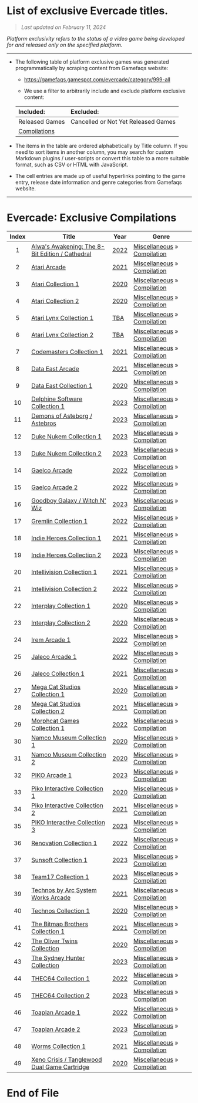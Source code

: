 ﻿# List of exclusive Evercade titles.

> *Last updated on February 11, 2024*

_Platform exclusivity refers to the status of a video game being developed for and released only on the specified platform._

-----------------------------

 - The following table of platform exclusive games was generated programmatically by scraping content from Gamefaqs website: 

    - https://gamefaqs.gamespot.com/evercade/category/999-all

    - We use a filter to arbitrarily include and exclude platform exclusive content:

      
    |Included:|Excluded:|
    |:--|:--|
    |Released Games|Cancelled or Not Yet Released Games
    |[Compilations](https://gamefaqs.gamespot.com/evercade/category/233-miscellaneous-compilation)|


 - The items in the table are ordered alphabetically by Title column. If you need to sort items in another column, you may search for custom Markdown plugins / user-scripts or convert this table to a more suitable format, such as CSV or HTML with JavaScript.

 - The cell entries are made up of useful hyperlinks pointing to the game entry, release date information and genre categories from Gamefaqs website.

-----------------------------
# Evercade∶ Exclusive Compilations
|Index|Title|Year|Genre|
|:--:|--|--|--|
|1|<a href="https://gamefaqs.gamespot.com/evercade/372178-alwas-awakening-the-8-bit-edition-cathedral" target="_blank" rel="noopener noreferrer">Alwa's Awakening: The 8-Bit Edition / Cathedral</a>|<a href="https://gamefaqs.gamespot.com/evercade/372178-alwas-awakening-the-8-bit-edition-cathedral/data" target="_blank" rel="noopener noreferrer">2022</a>|<a href="https://gamefaqs.gamespot.com/evercade/category/49-miscellaneous" target="_blank" rel="noopener noreferrer">Miscellaneous</a> &raquo; <a href="https://gamefaqs.gamespot.com/evercade/category/233-miscellaneous-compilation" target="_blank" rel="noopener noreferrer">Compilation</a>|
|2|<a href="https://gamefaqs.gamespot.com/evercade/321019-atari-arcade" target="_blank" rel="noopener noreferrer">Atari Arcade</a>|<a href="https://gamefaqs.gamespot.com/evercade/321019-atari-arcade/data" target="_blank" rel="noopener noreferrer">2021</a>|<a href="https://gamefaqs.gamespot.com/evercade/category/49-miscellaneous" target="_blank" rel="noopener noreferrer">Miscellaneous</a> &raquo; <a href="https://gamefaqs.gamespot.com/evercade/category/233-miscellaneous-compilation" target="_blank" rel="noopener noreferrer">Compilation</a>|
|3|<a href="https://gamefaqs.gamespot.com/evercade/294977-atari-collection-1" target="_blank" rel="noopener noreferrer">Atari Collection 1</a>|<a href="https://gamefaqs.gamespot.com/evercade/294977-atari-collection-1/data" target="_blank" rel="noopener noreferrer">2020</a>|<a href="https://gamefaqs.gamespot.com/evercade/category/49-miscellaneous" target="_blank" rel="noopener noreferrer">Miscellaneous</a> &raquo; <a href="https://gamefaqs.gamespot.com/evercade/category/233-miscellaneous-compilation" target="_blank" rel="noopener noreferrer">Compilation</a>|
|4|<a href="https://gamefaqs.gamespot.com/evercade/294978-atari-collection-2" target="_blank" rel="noopener noreferrer">Atari Collection 2</a>|<a href="https://gamefaqs.gamespot.com/evercade/294978-atari-collection-2/data" target="_blank" rel="noopener noreferrer">2020</a>|<a href="https://gamefaqs.gamespot.com/evercade/category/49-miscellaneous" target="_blank" rel="noopener noreferrer">Miscellaneous</a> &raquo; <a href="https://gamefaqs.gamespot.com/evercade/category/233-miscellaneous-compilation" target="_blank" rel="noopener noreferrer">Compilation</a>|
|5|<a href="https://gamefaqs.gamespot.com/evercade/294988-atari-lynx-collection-1" target="_blank" rel="noopener noreferrer">Atari Lynx Collection 1</a>|<a href="https://gamefaqs.gamespot.com/evercade/294988-atari-lynx-collection-1/data" target="_blank" rel="noopener noreferrer">TBA</a>|<a href="https://gamefaqs.gamespot.com/evercade/category/49-miscellaneous" target="_blank" rel="noopener noreferrer">Miscellaneous</a> &raquo; <a href="https://gamefaqs.gamespot.com/evercade/category/233-miscellaneous-compilation" target="_blank" rel="noopener noreferrer">Compilation</a>|
|6|<a href="https://gamefaqs.gamespot.com/evercade/294985-atari-lynx-collection-2" target="_blank" rel="noopener noreferrer">Atari Lynx Collection 2</a>|<a href="https://gamefaqs.gamespot.com/evercade/294985-atari-lynx-collection-2/data" target="_blank" rel="noopener noreferrer">TBA</a>|<a href="https://gamefaqs.gamespot.com/evercade/category/49-miscellaneous" target="_blank" rel="noopener noreferrer">Miscellaneous</a> &raquo; <a href="https://gamefaqs.gamespot.com/evercade/category/233-miscellaneous-compilation" target="_blank" rel="noopener noreferrer">Compilation</a>|
|7|<a href="https://gamefaqs.gamespot.com/evercade/309968-codemasters-collection-1" target="_blank" rel="noopener noreferrer">Codemasters Collection 1</a>|<a href="https://gamefaqs.gamespot.com/evercade/309968-codemasters-collection-1/data" target="_blank" rel="noopener noreferrer">2021</a>|<a href="https://gamefaqs.gamespot.com/evercade/category/49-miscellaneous" target="_blank" rel="noopener noreferrer">Miscellaneous</a> &raquo; <a href="https://gamefaqs.gamespot.com/evercade/category/233-miscellaneous-compilation" target="_blank" rel="noopener noreferrer">Compilation</a>|
|8|<a href="https://gamefaqs.gamespot.com/evercade/321016-data-east-arcade" target="_blank" rel="noopener noreferrer">Data East Arcade</a>|<a href="https://gamefaqs.gamespot.com/evercade/321016-data-east-arcade/data" target="_blank" rel="noopener noreferrer">2021</a>|<a href="https://gamefaqs.gamespot.com/evercade/category/49-miscellaneous" target="_blank" rel="noopener noreferrer">Miscellaneous</a> &raquo; <a href="https://gamefaqs.gamespot.com/evercade/category/233-miscellaneous-compilation" target="_blank" rel="noopener noreferrer">Compilation</a>|
|9|<a href="https://gamefaqs.gamespot.com/evercade/294980-data-east-collection-1" target="_blank" rel="noopener noreferrer">Data East Collection 1</a>|<a href="https://gamefaqs.gamespot.com/evercade/294980-data-east-collection-1/data" target="_blank" rel="noopener noreferrer">2020</a>|<a href="https://gamefaqs.gamespot.com/evercade/category/49-miscellaneous" target="_blank" rel="noopener noreferrer">Miscellaneous</a> &raquo; <a href="https://gamefaqs.gamespot.com/evercade/category/233-miscellaneous-compilation" target="_blank" rel="noopener noreferrer">Compilation</a>|
|10|<a href="https://gamefaqs.gamespot.com/evercade/431128-delphine-software-collection-1" target="_blank" rel="noopener noreferrer">Delphine Software Collection 1</a>|<a href="https://gamefaqs.gamespot.com/evercade/431128-delphine-software-collection-1/data" target="_blank" rel="noopener noreferrer">2023</a>|<a href="https://gamefaqs.gamespot.com/evercade/category/49-miscellaneous" target="_blank" rel="noopener noreferrer">Miscellaneous</a> &raquo; <a href="https://gamefaqs.gamespot.com/evercade/category/233-miscellaneous-compilation" target="_blank" rel="noopener noreferrer">Compilation</a>|
|11|<a href="https://gamefaqs.gamespot.com/evercade/441297-demons-of-asteborg-astebros" target="_blank" rel="noopener noreferrer">Demons of Asteborg / Astebros</a>|<a href="https://gamefaqs.gamespot.com/evercade/441297-demons-of-asteborg-astebros/data" target="_blank" rel="noopener noreferrer">2023</a>|<a href="https://gamefaqs.gamespot.com/evercade/category/49-miscellaneous" target="_blank" rel="noopener noreferrer">Miscellaneous</a> &raquo; <a href="https://gamefaqs.gamespot.com/evercade/category/233-miscellaneous-compilation" target="_blank" rel="noopener noreferrer">Compilation</a>|
|12|<a href="https://gamefaqs.gamespot.com/evercade/439218-duke-nukem-collection-1" target="_blank" rel="noopener noreferrer">Duke Nukem Collection 1</a>|<a href="https://gamefaqs.gamespot.com/evercade/439218-duke-nukem-collection-1/data" target="_blank" rel="noopener noreferrer">2023</a>|<a href="https://gamefaqs.gamespot.com/evercade/category/49-miscellaneous" target="_blank" rel="noopener noreferrer">Miscellaneous</a> &raquo; <a href="https://gamefaqs.gamespot.com/evercade/category/233-miscellaneous-compilation" target="_blank" rel="noopener noreferrer">Compilation</a>|
|13|<a href="https://gamefaqs.gamespot.com/evercade/439219-duke-nukem-collection-2" target="_blank" rel="noopener noreferrer">Duke Nukem Collection 2</a>|<a href="https://gamefaqs.gamespot.com/evercade/439219-duke-nukem-collection-2/data" target="_blank" rel="noopener noreferrer">2023</a>|<a href="https://gamefaqs.gamespot.com/evercade/category/49-miscellaneous" target="_blank" rel="noopener noreferrer">Miscellaneous</a> &raquo; <a href="https://gamefaqs.gamespot.com/evercade/category/233-miscellaneous-compilation" target="_blank" rel="noopener noreferrer">Compilation</a>|
|14|<a href="https://gamefaqs.gamespot.com/evercade/321018-gaelco-arcade" target="_blank" rel="noopener noreferrer">Gaelco Arcade</a>|<a href="https://gamefaqs.gamespot.com/evercade/321018-gaelco-arcade/data" target="_blank" rel="noopener noreferrer">2022</a>|<a href="https://gamefaqs.gamespot.com/evercade/category/49-miscellaneous" target="_blank" rel="noopener noreferrer">Miscellaneous</a> &raquo; <a href="https://gamefaqs.gamespot.com/evercade/category/233-miscellaneous-compilation" target="_blank" rel="noopener noreferrer">Compilation</a>|
|15|<a href="https://gamefaqs.gamespot.com/evercade/366554-gaelco-arcade-2" target="_blank" rel="noopener noreferrer">Gaelco Arcade 2</a>|<a href="https://gamefaqs.gamespot.com/evercade/366554-gaelco-arcade-2/data" target="_blank" rel="noopener noreferrer">2022</a>|<a href="https://gamefaqs.gamespot.com/evercade/category/49-miscellaneous" target="_blank" rel="noopener noreferrer">Miscellaneous</a> &raquo; <a href="https://gamefaqs.gamespot.com/evercade/category/233-miscellaneous-compilation" target="_blank" rel="noopener noreferrer">Compilation</a>|
|16|<a href="https://gamefaqs.gamespot.com/evercade/441314-goodboy-galaxy-witch-n-wiz" target="_blank" rel="noopener noreferrer">Goodboy Galaxy / Witch N' Wiz</a>|<a href="https://gamefaqs.gamespot.com/evercade/441314-goodboy-galaxy-witch-n-wiz/data" target="_blank" rel="noopener noreferrer">2023</a>|<a href="https://gamefaqs.gamespot.com/evercade/category/49-miscellaneous" target="_blank" rel="noopener noreferrer">Miscellaneous</a> &raquo; <a href="https://gamefaqs.gamespot.com/evercade/category/233-miscellaneous-compilation" target="_blank" rel="noopener noreferrer">Compilation</a>|
|17|<a href="https://gamefaqs.gamespot.com/evercade/344576-gremlin-collection-1" target="_blank" rel="noopener noreferrer">Gremlin Collection 1</a>|<a href="https://gamefaqs.gamespot.com/evercade/344576-gremlin-collection-1/data" target="_blank" rel="noopener noreferrer">2022</a>|<a href="https://gamefaqs.gamespot.com/evercade/category/49-miscellaneous" target="_blank" rel="noopener noreferrer">Miscellaneous</a> &raquo; <a href="https://gamefaqs.gamespot.com/evercade/category/233-miscellaneous-compilation" target="_blank" rel="noopener noreferrer">Compilation</a>|
|18|<a href="https://gamefaqs.gamespot.com/evercade/302788-indie-heroes-collection-1" target="_blank" rel="noopener noreferrer">Indie Heroes Collection 1</a>|<a href="https://gamefaqs.gamespot.com/evercade/302788-indie-heroes-collection-1/data" target="_blank" rel="noopener noreferrer">2021</a>|<a href="https://gamefaqs.gamespot.com/evercade/category/49-miscellaneous" target="_blank" rel="noopener noreferrer">Miscellaneous</a> &raquo; <a href="https://gamefaqs.gamespot.com/evercade/category/233-miscellaneous-compilation" target="_blank" rel="noopener noreferrer">Compilation</a>|
|19|<a href="https://gamefaqs.gamespot.com/evercade/421709-indie-heroes-collection-2" target="_blank" rel="noopener noreferrer">Indie Heroes Collection 2</a>|<a href="https://gamefaqs.gamespot.com/evercade/421709-indie-heroes-collection-2/data" target="_blank" rel="noopener noreferrer">2023</a>|<a href="https://gamefaqs.gamespot.com/evercade/category/49-miscellaneous" target="_blank" rel="noopener noreferrer">Miscellaneous</a> &raquo; <a href="https://gamefaqs.gamespot.com/evercade/category/233-miscellaneous-compilation" target="_blank" rel="noopener noreferrer">Compilation</a>|
|20|<a href="https://gamefaqs.gamespot.com/evercade/321013-intellivision-collection-1" target="_blank" rel="noopener noreferrer">Intellivision Collection 1</a>|<a href="https://gamefaqs.gamespot.com/evercade/321013-intellivision-collection-1/data" target="_blank" rel="noopener noreferrer">2021</a>|<a href="https://gamefaqs.gamespot.com/evercade/category/49-miscellaneous" target="_blank" rel="noopener noreferrer">Miscellaneous</a> &raquo; <a href="https://gamefaqs.gamespot.com/evercade/category/233-miscellaneous-compilation" target="_blank" rel="noopener noreferrer">Compilation</a>|
|21|<a href="https://gamefaqs.gamespot.com/evercade/361080-intellivision-collection-2" target="_blank" rel="noopener noreferrer">Intellivision Collection 2</a>|<a href="https://gamefaqs.gamespot.com/evercade/361080-intellivision-collection-2/data" target="_blank" rel="noopener noreferrer">2022</a>|<a href="https://gamefaqs.gamespot.com/evercade/category/49-miscellaneous" target="_blank" rel="noopener noreferrer">Miscellaneous</a> &raquo; <a href="https://gamefaqs.gamespot.com/evercade/category/233-miscellaneous-compilation" target="_blank" rel="noopener noreferrer">Compilation</a>|
|22|<a href="https://gamefaqs.gamespot.com/evercade/294979-interplay-collection-1" target="_blank" rel="noopener noreferrer">Interplay Collection 1</a>|<a href="https://gamefaqs.gamespot.com/evercade/294979-interplay-collection-1/data" target="_blank" rel="noopener noreferrer">2020</a>|<a href="https://gamefaqs.gamespot.com/evercade/category/49-miscellaneous" target="_blank" rel="noopener noreferrer">Miscellaneous</a> &raquo; <a href="https://gamefaqs.gamespot.com/evercade/category/233-miscellaneous-compilation" target="_blank" rel="noopener noreferrer">Compilation</a>|
|23|<a href="https://gamefaqs.gamespot.com/evercade/294983-interplay-collection-2" target="_blank" rel="noopener noreferrer">Interplay Collection 2</a>|<a href="https://gamefaqs.gamespot.com/evercade/294983-interplay-collection-2/data" target="_blank" rel="noopener noreferrer">2020</a>|<a href="https://gamefaqs.gamespot.com/evercade/category/49-miscellaneous" target="_blank" rel="noopener noreferrer">Miscellaneous</a> &raquo; <a href="https://gamefaqs.gamespot.com/evercade/category/233-miscellaneous-compilation" target="_blank" rel="noopener noreferrer">Compilation</a>|
|24|<a href="https://gamefaqs.gamespot.com/evercade/369595-irem-arcade-1" target="_blank" rel="noopener noreferrer">Irem Arcade 1</a>|<a href="https://gamefaqs.gamespot.com/evercade/369595-irem-arcade-1/data" target="_blank" rel="noopener noreferrer">2022</a>|<a href="https://gamefaqs.gamespot.com/evercade/category/49-miscellaneous" target="_blank" rel="noopener noreferrer">Miscellaneous</a> &raquo; <a href="https://gamefaqs.gamespot.com/evercade/category/233-miscellaneous-compilation" target="_blank" rel="noopener noreferrer">Compilation</a>|
|25|<a href="https://gamefaqs.gamespot.com/evercade/366555-jaleco-arcade-1" target="_blank" rel="noopener noreferrer">Jaleco Arcade 1</a>|<a href="https://gamefaqs.gamespot.com/evercade/366555-jaleco-arcade-1/data" target="_blank" rel="noopener noreferrer">2022</a>|<a href="https://gamefaqs.gamespot.com/evercade/category/49-miscellaneous" target="_blank" rel="noopener noreferrer">Miscellaneous</a> &raquo; <a href="https://gamefaqs.gamespot.com/evercade/category/233-miscellaneous-compilation" target="_blank" rel="noopener noreferrer">Compilation</a>|
|26|<a href="https://gamefaqs.gamespot.com/evercade/300301-jaleco-collection-1" target="_blank" rel="noopener noreferrer">Jaleco Collection 1</a>|<a href="https://gamefaqs.gamespot.com/evercade/300301-jaleco-collection-1/data" target="_blank" rel="noopener noreferrer">2021</a>|<a href="https://gamefaqs.gamespot.com/evercade/category/49-miscellaneous" target="_blank" rel="noopener noreferrer">Miscellaneous</a> &raquo; <a href="https://gamefaqs.gamespot.com/evercade/category/233-miscellaneous-compilation" target="_blank" rel="noopener noreferrer">Compilation</a>|
|27|<a href="https://gamefaqs.gamespot.com/evercade/294987-mega-cat-studios-collection-1" target="_blank" rel="noopener noreferrer">Mega Cat Studios Collection 1</a>|<a href="https://gamefaqs.gamespot.com/evercade/294987-mega-cat-studios-collection-1/data" target="_blank" rel="noopener noreferrer">2020</a>|<a href="https://gamefaqs.gamespot.com/evercade/category/49-miscellaneous" target="_blank" rel="noopener noreferrer">Miscellaneous</a> &raquo; <a href="https://gamefaqs.gamespot.com/evercade/category/233-miscellaneous-compilation" target="_blank" rel="noopener noreferrer">Compilation</a>|
|28|<a href="https://gamefaqs.gamespot.com/evercade/321011-mega-cat-studios-collection-2" target="_blank" rel="noopener noreferrer">Mega Cat Studios Collection 2</a>|<a href="https://gamefaqs.gamespot.com/evercade/321011-mega-cat-studios-collection-2/data" target="_blank" rel="noopener noreferrer">2021</a>|<a href="https://gamefaqs.gamespot.com/evercade/category/49-miscellaneous" target="_blank" rel="noopener noreferrer">Miscellaneous</a> &raquo; <a href="https://gamefaqs.gamespot.com/evercade/category/233-miscellaneous-compilation" target="_blank" rel="noopener noreferrer">Compilation</a>|
|29|<a href="https://gamefaqs.gamespot.com/evercade/361081-morphcat-games-collection-1" target="_blank" rel="noopener noreferrer">Morphcat Games Collection 1</a>|<a href="https://gamefaqs.gamespot.com/evercade/361081-morphcat-games-collection-1/data" target="_blank" rel="noopener noreferrer">2022</a>|<a href="https://gamefaqs.gamespot.com/evercade/category/49-miscellaneous" target="_blank" rel="noopener noreferrer">Miscellaneous</a> &raquo; <a href="https://gamefaqs.gamespot.com/evercade/category/233-miscellaneous-compilation" target="_blank" rel="noopener noreferrer">Compilation</a>|
|30|<a href="https://gamefaqs.gamespot.com/evercade/294990-namco-museum-collection-1" target="_blank" rel="noopener noreferrer">Namco Museum Collection 1</a>|<a href="https://gamefaqs.gamespot.com/evercade/294990-namco-museum-collection-1/data" target="_blank" rel="noopener noreferrer">2020</a>|<a href="https://gamefaqs.gamespot.com/evercade/category/49-miscellaneous" target="_blank" rel="noopener noreferrer">Miscellaneous</a> &raquo; <a href="https://gamefaqs.gamespot.com/evercade/category/233-miscellaneous-compilation" target="_blank" rel="noopener noreferrer">Compilation</a>|
|31|<a href="https://gamefaqs.gamespot.com/evercade/294982-namco-museum-collection-2" target="_blank" rel="noopener noreferrer">Namco Museum Collection 2</a>|<a href="https://gamefaqs.gamespot.com/evercade/294982-namco-museum-collection-2/data" target="_blank" rel="noopener noreferrer">2020</a>|<a href="https://gamefaqs.gamespot.com/evercade/category/49-miscellaneous" target="_blank" rel="noopener noreferrer">Miscellaneous</a> &raquo; <a href="https://gamefaqs.gamespot.com/evercade/category/233-miscellaneous-compilation" target="_blank" rel="noopener noreferrer">Compilation</a>|
|32|<a href="https://gamefaqs.gamespot.com/evercade/422702-piko-arcade-1" target="_blank" rel="noopener noreferrer">PIKO Arcade 1</a>|<a href="https://gamefaqs.gamespot.com/evercade/422702-piko-arcade-1/data" target="_blank" rel="noopener noreferrer">2023</a>|<a href="https://gamefaqs.gamespot.com/evercade/category/49-miscellaneous" target="_blank" rel="noopener noreferrer">Miscellaneous</a> &raquo; <a href="https://gamefaqs.gamespot.com/evercade/category/233-miscellaneous-compilation" target="_blank" rel="noopener noreferrer">Compilation</a>|
|33|<a href="https://gamefaqs.gamespot.com/evercade/294984-piko-interactive-collection-1" target="_blank" rel="noopener noreferrer">Piko Interactive Collection 1</a>|<a href="https://gamefaqs.gamespot.com/evercade/294984-piko-interactive-collection-1/data" target="_blank" rel="noopener noreferrer">2020</a>|<a href="https://gamefaqs.gamespot.com/evercade/category/49-miscellaneous" target="_blank" rel="noopener noreferrer">Miscellaneous</a> &raquo; <a href="https://gamefaqs.gamespot.com/evercade/category/233-miscellaneous-compilation" target="_blank" rel="noopener noreferrer">Compilation</a>|
|34|<a href="https://gamefaqs.gamespot.com/evercade/300300-piko-interactive-collection-2" target="_blank" rel="noopener noreferrer">Piko Interactive Collection 2</a>|<a href="https://gamefaqs.gamespot.com/evercade/300300-piko-interactive-collection-2/data" target="_blank" rel="noopener noreferrer">2021</a>|<a href="https://gamefaqs.gamespot.com/evercade/category/49-miscellaneous" target="_blank" rel="noopener noreferrer">Miscellaneous</a> &raquo; <a href="https://gamefaqs.gamespot.com/evercade/category/233-miscellaneous-compilation" target="_blank" rel="noopener noreferrer">Compilation</a>|
|35|<a href="https://gamefaqs.gamespot.com/evercade/421710-piko-interactive-collection-3" target="_blank" rel="noopener noreferrer">PIKO Interactive Collection 3</a>|<a href="https://gamefaqs.gamespot.com/evercade/421710-piko-interactive-collection-3/data" target="_blank" rel="noopener noreferrer">2023</a>|<a href="https://gamefaqs.gamespot.com/evercade/category/49-miscellaneous" target="_blank" rel="noopener noreferrer">Miscellaneous</a> &raquo; <a href="https://gamefaqs.gamespot.com/evercade/category/233-miscellaneous-compilation" target="_blank" rel="noopener noreferrer">Compilation</a>|
|36|<a href="https://gamefaqs.gamespot.com/evercade/325844-renovation-collection-1" target="_blank" rel="noopener noreferrer">Renovation Collection 1</a>|<a href="https://gamefaqs.gamespot.com/evercade/325844-renovation-collection-1/data" target="_blank" rel="noopener noreferrer">2022</a>|<a href="https://gamefaqs.gamespot.com/evercade/category/49-miscellaneous" target="_blank" rel="noopener noreferrer">Miscellaneous</a> &raquo; <a href="https://gamefaqs.gamespot.com/evercade/category/233-miscellaneous-compilation" target="_blank" rel="noopener noreferrer">Compilation</a>|
|37|<a href="https://gamefaqs.gamespot.com/evercade/431129-sunsoft-collection-1" target="_blank" rel="noopener noreferrer">Sunsoft Collection 1</a>|<a href="https://gamefaqs.gamespot.com/evercade/431129-sunsoft-collection-1/data" target="_blank" rel="noopener noreferrer">2023</a>|<a href="https://gamefaqs.gamespot.com/evercade/category/49-miscellaneous" target="_blank" rel="noopener noreferrer">Miscellaneous</a> &raquo; <a href="https://gamefaqs.gamespot.com/evercade/category/233-miscellaneous-compilation" target="_blank" rel="noopener noreferrer">Compilation</a>|
|38|<a href="https://gamefaqs.gamespot.com/evercade/421711-team17-collection-1" target="_blank" rel="noopener noreferrer">Team17 Collection 1</a>|<a href="https://gamefaqs.gamespot.com/evercade/421711-team17-collection-1/data" target="_blank" rel="noopener noreferrer">2023</a>|<a href="https://gamefaqs.gamespot.com/evercade/category/49-miscellaneous" target="_blank" rel="noopener noreferrer">Miscellaneous</a> &raquo; <a href="https://gamefaqs.gamespot.com/evercade/category/233-miscellaneous-compilation" target="_blank" rel="noopener noreferrer">Compilation</a>|
|39|<a href="https://gamefaqs.gamespot.com/evercade/321017-technos-by-arc-system-works-arcade" target="_blank" rel="noopener noreferrer">Technos by Arc System Works Arcade</a>|<a href="https://gamefaqs.gamespot.com/evercade/321017-technos-by-arc-system-works-arcade/data" target="_blank" rel="noopener noreferrer">2021</a>|<a href="https://gamefaqs.gamespot.com/evercade/category/49-miscellaneous" target="_blank" rel="noopener noreferrer">Miscellaneous</a> &raquo; <a href="https://gamefaqs.gamespot.com/evercade/category/233-miscellaneous-compilation" target="_blank" rel="noopener noreferrer">Compilation</a>|
|40|<a href="https://gamefaqs.gamespot.com/evercade/294981-technos-collection-1" target="_blank" rel="noopener noreferrer">Technos Collection 1</a>|<a href="https://gamefaqs.gamespot.com/evercade/294981-technos-collection-1/data" target="_blank" rel="noopener noreferrer">2020</a>|<a href="https://gamefaqs.gamespot.com/evercade/category/49-miscellaneous" target="_blank" rel="noopener noreferrer">Miscellaneous</a> &raquo; <a href="https://gamefaqs.gamespot.com/evercade/category/233-miscellaneous-compilation" target="_blank" rel="noopener noreferrer">Compilation</a>|
|41|<a href="https://gamefaqs.gamespot.com/evercade/321014-the-bitmap-brothers-collection-1" target="_blank" rel="noopener noreferrer">The Bitmap Brothers Collection 1</a>|<a href="https://gamefaqs.gamespot.com/evercade/321014-the-bitmap-brothers-collection-1/data" target="_blank" rel="noopener noreferrer">2021</a>|<a href="https://gamefaqs.gamespot.com/evercade/category/49-miscellaneous" target="_blank" rel="noopener noreferrer">Miscellaneous</a> &raquo; <a href="https://gamefaqs.gamespot.com/evercade/category/233-miscellaneous-compilation" target="_blank" rel="noopener noreferrer">Compilation</a>|
|42|<a href="https://gamefaqs.gamespot.com/evercade/294986-the-oliver-twins-collection" target="_blank" rel="noopener noreferrer">The Oliver Twins Collection</a>|<a href="https://gamefaqs.gamespot.com/evercade/294986-the-oliver-twins-collection/data" target="_blank" rel="noopener noreferrer">2020</a>|<a href="https://gamefaqs.gamespot.com/evercade/category/49-miscellaneous" target="_blank" rel="noopener noreferrer">Miscellaneous</a> &raquo; <a href="https://gamefaqs.gamespot.com/evercade/category/233-miscellaneous-compilation" target="_blank" rel="noopener noreferrer">Compilation</a>|
|43|<a href="https://gamefaqs.gamespot.com/evercade/422703-the-sydney-hunter-collection" target="_blank" rel="noopener noreferrer">The Sydney Hunter Collection</a>|<a href="https://gamefaqs.gamespot.com/evercade/422703-the-sydney-hunter-collection/data" target="_blank" rel="noopener noreferrer">2023</a>|<a href="https://gamefaqs.gamespot.com/evercade/category/49-miscellaneous" target="_blank" rel="noopener noreferrer">Miscellaneous</a> &raquo; <a href="https://gamefaqs.gamespot.com/evercade/category/233-miscellaneous-compilation" target="_blank" rel="noopener noreferrer">Compilation</a>|
|44|<a href="https://gamefaqs.gamespot.com/evercade/372413-thec64-collection-1" target="_blank" rel="noopener noreferrer">THEC64 Collection 1</a>|<a href="https://gamefaqs.gamespot.com/evercade/372413-thec64-collection-1/data" target="_blank" rel="noopener noreferrer">2022</a>|<a href="https://gamefaqs.gamespot.com/evercade/category/49-miscellaneous" target="_blank" rel="noopener noreferrer">Miscellaneous</a> &raquo; <a href="https://gamefaqs.gamespot.com/evercade/category/233-miscellaneous-compilation" target="_blank" rel="noopener noreferrer">Compilation</a>|
|45|<a href="https://gamefaqs.gamespot.com/evercade/421712-thec64-collection-2" target="_blank" rel="noopener noreferrer">THEC64 Collection 2</a>|<a href="https://gamefaqs.gamespot.com/evercade/421712-thec64-collection-2/data" target="_blank" rel="noopener noreferrer">2023</a>|<a href="https://gamefaqs.gamespot.com/evercade/category/49-miscellaneous" target="_blank" rel="noopener noreferrer">Miscellaneous</a> &raquo; <a href="https://gamefaqs.gamespot.com/evercade/category/233-miscellaneous-compilation" target="_blank" rel="noopener noreferrer">Compilation</a>|
|46|<a href="https://gamefaqs.gamespot.com/evercade/369596-toaplan-arcade-1" target="_blank" rel="noopener noreferrer">Toaplan Arcade 1</a>|<a href="https://gamefaqs.gamespot.com/evercade/369596-toaplan-arcade-1/data" target="_blank" rel="noopener noreferrer">2022</a>|<a href="https://gamefaqs.gamespot.com/evercade/category/49-miscellaneous" target="_blank" rel="noopener noreferrer">Miscellaneous</a> &raquo; <a href="https://gamefaqs.gamespot.com/evercade/category/233-miscellaneous-compilation" target="_blank" rel="noopener noreferrer">Compilation</a>|
|47|<a href="https://gamefaqs.gamespot.com/evercade/414720-toaplan-arcade-2" target="_blank" rel="noopener noreferrer">Toaplan Arcade 2</a>|<a href="https://gamefaqs.gamespot.com/evercade/414720-toaplan-arcade-2/data" target="_blank" rel="noopener noreferrer">2023</a>|<a href="https://gamefaqs.gamespot.com/evercade/category/49-miscellaneous" target="_blank" rel="noopener noreferrer">Miscellaneous</a> &raquo; <a href="https://gamefaqs.gamespot.com/evercade/category/233-miscellaneous-compilation" target="_blank" rel="noopener noreferrer">Compilation</a>|
|48|<a href="https://gamefaqs.gamespot.com/evercade/306199-worms-collection-1" target="_blank" rel="noopener noreferrer">Worms Collection 1</a>|<a href="https://gamefaqs.gamespot.com/evercade/306199-worms-collection-1/data" target="_blank" rel="noopener noreferrer">2021</a>|<a href="https://gamefaqs.gamespot.com/evercade/category/49-miscellaneous" target="_blank" rel="noopener noreferrer">Miscellaneous</a> &raquo; <a href="https://gamefaqs.gamespot.com/evercade/category/233-miscellaneous-compilation" target="_blank" rel="noopener noreferrer">Compilation</a>|
|49|<a href="https://gamefaqs.gamespot.com/evercade/311766-xeno-crisis-tanglewood-dual-game-cartridge" target="_blank" rel="noopener noreferrer">Xeno Crisis / Tanglewood Dual Game Cartridge</a>|<a href="https://gamefaqs.gamespot.com/evercade/311766-xeno-crisis-tanglewood-dual-game-cartridge/data" target="_blank" rel="noopener noreferrer">2020</a>|<a href="https://gamefaqs.gamespot.com/evercade/category/49-miscellaneous" target="_blank" rel="noopener noreferrer">Miscellaneous</a> &raquo; <a href="https://gamefaqs.gamespot.com/evercade/category/233-miscellaneous-compilation" target="_blank" rel="noopener noreferrer">Compilation</a>|

# End of File